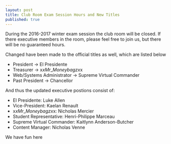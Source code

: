 ```yaml
---
layout: post
title: Club Room Exam Session Hours and New Titles
published: true
---
```

During the 2016-2017 winter exam session the club room will be closed. If there executive members in the room, please feel free to join us, but there will be no guaranteed hours.  

Changed have been made to the official titles as well, which are listed below  

- President -> El Presidente
- Treasurer -> x$x Mr\_Moneybagz x$x
- Web/Systems Administrator -> Supreme Virtual Commander
- Past President -> Chancellor

And thus the updated executive postions consist of:  

- El Presidente: Luke Allen
- Vice-President: Kaelan Renault
- x$x Mr\_Moneybagz x$x: Nicholas Mercier
- Student Representative: Henri-Philippe Marceau
- Supreme Virtual Commander: Kaitlynn Anderson-Butcher
- Content Manager: Nicholas Venne

We have fun here

